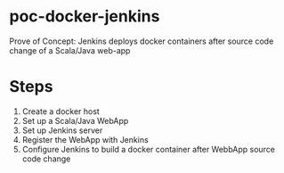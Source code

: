 poc-docker-jenkins
==================

Prove of Concept:  Jenkins deploys docker containers after source code change of a Scala/Java web-app 

Steps
=====

1) Create a docker host
2) Set up a Scala/Java WebApp
3) Set up Jenkins server
4) Register the WebApp with Jenkins
5) Configure Jenkins to build a docker container after WebbApp source code change
